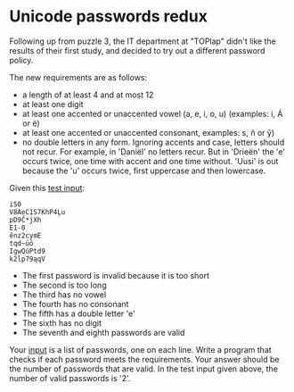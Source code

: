 # Unicode passwords redux

Following up from puzzle 3, the IT department at "TOPlap" didn't like the results of their first study,
and decided to try out a different password policy.

The new requirements are as follows:

- a length of at least 4 and at most 12
- at least one digit
- at least one accented or unaccented vowel (a, e, i, o, u) (examples: i, Á or ë)
- at least one accented or unaccented consonant, examples: s, ñ or ŷ)
- no double letters in any form. Ignoring accents and case, letters should not recur. For example, in 'Daniël' no letters recur. But in 'Drieën' the 'e' occurs twice, one time with accent and one time without. 'Uusi' is out because the 'u' occurs twice, first uppercase and then lowercase.

Given this [test input](./test-input):
```
iS0
V8AeC1S7KhP4Ļu
pD9Ĉ*jXh
E1-0
ĕnz2cymE
tqd~üō
IgwQúPtd9
k2lp79ąqV
```

* The first password is invalid because it is too short
* The second is too long
* The third has no vowel
* The fourth has no consonant
* The fifth has a double letter 'e'
* The sixth has no digit
* The seventh and eighth passwords are valid

Your [input](./input) is a list of passwords, one on each line. Write a program that checks if each password meets the requirements. Your answer should be the number of passwords that are valid. In the test input given above, the number of valid passwords is '2'.